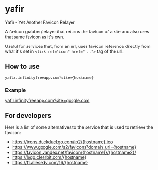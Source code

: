 # yafir
Yafir - Yet Another Favicon Relayer

A favicon grabber/relayer that returns the favicon of a site and also uses that same favicon as it's own.

Useful for services that, from an url, uses favicon reference directly from what it's set in ```<link rel="icon" href="...">``` tag of the url.

## How to use

```
yafir.infinityfreeapp.com?site={hostname}
```

### Example

[yafir.infinityfreeapp.com?site=google.com](https://yafir.infinityfreeapp.com?site=google.com)

## For developers

Here is a list of some alternatives to the service that is used to retrieve the favicon:

- https://icons.duckduckgo.com/ip2/{hostname}.ico
- https://www.google.com/s2/favicons?domain_url={hostname}
- https://favicon.yandex.net/favicon/{hostname1}/{hostname2}/
- https://logo.clearbit.com/{hostname}
- https://f1.allesedv.com/16/{hostname}
